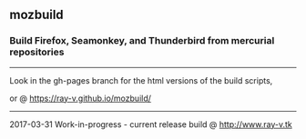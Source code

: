 
## mozbuild

### Build Firefox, Seamonkey, and Thunderbird from mercurial repositories
----

Look in the gh-pages branch for the html versions of the build scripts,

or @ https://ray-v.github.io/mozbuild/

----
2017-03-31 Work-in-progress - current release build @ http://www.ray-v.tk


